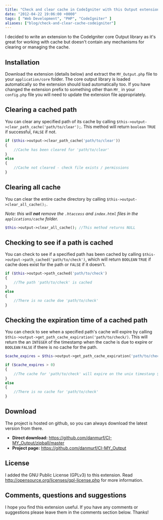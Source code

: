 ```yaml
---
title: "Check and clear cache in CodeIgniter with this Output extension"
date: "2012-04-22 19:06:00 +0000"
tags: [ "Web Development", "PHP", "CodeIgniter" ]
aliases: ["blog/check-and-clear-cache-codeigniter"]
---
```

I decided to write an extension to the CodeIgniter core Output library as it's great for working with cache but doesn't contain any mechanisms for clearing or managing the cache.

<!--more-->

## Installation

Download the extension (details below) and extract the `MY_Output.php` file to your `application/core` folder. The core output library is loaded automatically so the extension should load automatically too. If you have changed the extension prefix to something other than `MY_` in your `config.php` file you will need to update the extension file appropriately.

## Clearing a cached path

You can clear any specified path of its cache by calling `$this->output->clear_path_cache('path/to/clear');`. This method will return `boolean` `TRUE` if successful, `FALSE` if not.

```php
if ($this->output->clear_path_cache('path/to/clear'))
{
    //Cache has been cleared for 'path/to/clear'
}
else
{
    //Cache not cleared - check file exists / permissions
}
```

## Clearing all cache

You can clear the entire cache directory by calling `$this->output->clear_all_cache();`.

*Note: this will **not** remove the `.htaccess` and `index.html` files in the `applications/cache` folder.*

```php
$this->output->clear_all_cache(); //This method returns NULL
```

## Checking to see if a path is cached

You can check to see if a specified path has been cached by calling `$this->output->path_cached('path/to/check')`, which will return `BOOLEAN` `TRUE` if cache does exist for the path or `FALSE` if it doesn't.

```php
if ($this->output->path_cached('path/to/check')
{
    //The path 'path/to/check' is cached
}
else
{
    //There is no cache doe 'path/to/check'
}
```

## Checking the expiration time of a cached path

You can check to see when a specified path's cache will expire by calling `$this->output->get_path_cache_expiration('path/to/check/)`. This will return the an `INTEGER` of the timestamp when the cache is due to expire or `BOOLEAN` `FALSE` if there is no cache for the path.

```php
$cache_expires = $this->output->get_path_cache_expiration('path/to/check/');

if ($cache_expires > 0)
{
    //The cache for 'path/to/check' will expire on the unix timestanp $cache_expires
}
else
{
    //There is no cache for 'path/to/check'
}
```

## Download

The project is hosted on github, so you can always download the latest version from there.

*   **Direct download:** <https://github.com/danmurf/CI-MY_Output/zipball/master>
*   **Project page:** <https://github.com/danmurf/CI-MY_Output>

## License

I added the GNU Public License (GPLv3) to this extension. Read <http://opensource.org/licenses/gpl-license.php> for more information.

## Comments, questions and suggestions

I hope you find this extension useful. If you have any comments or suggestions please leave them in the comments section below. Thanks!